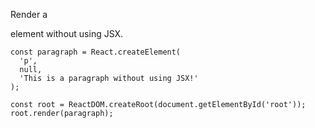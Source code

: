 Render a <p> element without using JSX.

    const paragraph = React.createElement(
      'p',
      null,
      'This is a paragraph without using JSX!'
    );
    
    const root = ReactDOM.createRoot(document.getElementById('root'));
    root.render(paragraph);
